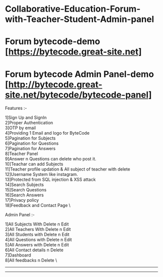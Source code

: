 # Collaborative-Education-Forum-with-Teacher-Student-Admin-panel

# Forum bytecode-demo [https://bytecode.great-site.net]

# Forum bytecode Admin Panel-demo [http://bytecode.great-site.net/bytecode/bytecode-panel]

Features :-

1]Sign Up and SignIn \
2]Proper Authentication \
3]OTP by email \
4]Providing 1 Email and logo for ByteCode \
5]Pagination for Subjects \
6]Pagination for Questions \
7]Pagination for Answers \
8]Teacher Panel \
9]Answer n Questions can delete who post it. \
10]Teachar can add Subjects \
11]Teacher profile updation & All subject of teacher with delete \
12]Username System like instagram. \
13]Protected from SQL injection & XSS attack \
14]Search Subjects \
15]Search Questions \
16]Search Answers \
17]Privacy policy \
18]Feedback and Contact Page \

Admin Panel :-

1]All Subjects With Delete n Edit \
2]All Teachers With Delete n Edit \
3]All Students with Delete n Edit \
4]All Questions with Delete n Edit \
5]All Answers with Delete n Edit \
6]All Contact details n Delete \
7]Dashboard \
8]All feedbacks n Delete \

****************************************************************************************************************
****************************************************************************************************************



